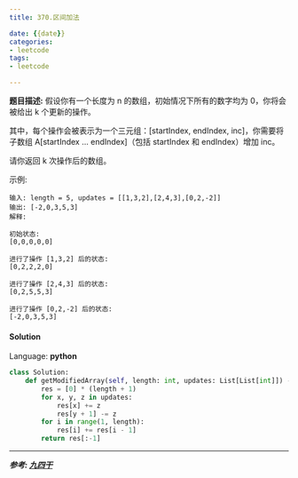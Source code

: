 ```yaml
---
title: 370.区间加法

date: {{date}}
categories:
- leetcode
tags:
- leetcode

---
```

**题目描述:**
假设你有一个长度为 n 的数组，初始情况下所有的数字均为 0，你将会被给出 k 个更新的操作。

其中，每个操作会被表示为一个三元组：[startIndex, endIndex, inc]，你需要将子数组 A[startIndex ... endIndex]（包括 startIndex 和 endIndex）增加 inc。

请你返回 k 次操作后的数组。


示例:
```
输入: length = 5, updates = [[1,3,2],[2,4,3],[0,2,-2]]
输出: [-2,0,3,5,3]
解释:

初始状态:
[0,0,0,0,0]

进行了操作 [1,3,2] 后的状态:
[0,2,2,2,0]

进行了操作 [2,4,3] 后的状态:
[0,2,5,5,3]

进行了操作 [0,2,-2] 后的状态:
[-2,0,3,5,3]
```

#### Solution

Language: **python**

```python
class Solution:
    def getModifiedArray(self, length: int, updates: List[List[int]]) -> List[int]:
        res = [0] * (length + 1)
        for x, y, z in updates:
            res[x] += z
            res[y + 1] -= z
        for i in range(1, length):
            res[i] += res[i - 1]
        return res[:-1]

```
---
***参考:
[九四干](https://zhuanlan.zhihu.com/p/97229905)***
